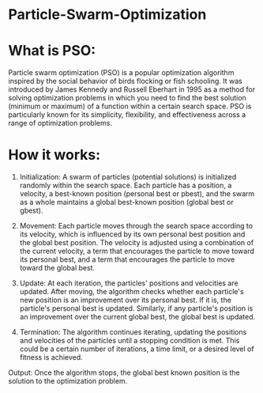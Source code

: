 # Particle-Swarm-Optimization
# What is PSO:
Particle swarm optimization (PSO) is a popular optimization algorithm inspired by the social behavior of birds flocking or fish schooling. It was introduced by James Kennedy and Russell Eberhart in 1995 as a method for solving optimization problems in which you need to find the best solution (minimum or maximum) of a function within a certain search space. PSO is particularly known for its simplicity, flexibility, and effectiveness across a range of optimization problems.
# How it works:
  1. Initialization: A swarm of particles (potential solutions) is initialized randomly within the search space. Each particle has a position, a velocity, a best-known position (personal best or pbest), and the swarm as a whole maintains a global best-known position (global best or gbest).

  2. Movement: Each particle moves through the search space according to its velocity, which is influenced by its own personal best position and the global best position. The velocity is adjusted using a combination of the current velocity, a term that encourages the particle to move toward its personal best, and a term that encourages the particle to move toward the global best.

  3. Update: At each iteration, the particles' positions and velocities are updated. After moving, the algorithm checks whether each particle's new position is an improvement over its personal best. If it is, the particle's personal best is updated. Similarly, if any particle's position is an improvement over the current global best, the global best is updated.

  4. Termination: The algorithm continues iterating, updating the positions and velocities of the particles until a stopping condition is met. This could be a certain number of iterations, a time limit, or a desired level of fitness is achieved.

  Output: Once the algorithm stops, the global best known position is the solution to the optimization problem.
